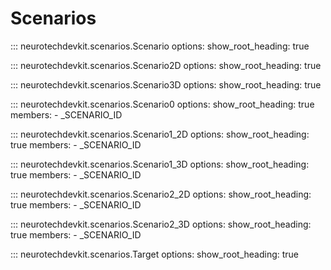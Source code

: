 # Scenarios

::: neurotechdevkit.scenarios.Scenario
    options:
      show_root_heading: true

::: neurotechdevkit.scenarios.Scenario2D
    options:
      show_root_heading: true

::: neurotechdevkit.scenarios.Scenario3D
    options:
      show_root_heading: true

::: neurotechdevkit.scenarios.Scenario0
    options:
      show_root_heading: true
      members:
        - _SCENARIO_ID

::: neurotechdevkit.scenarios.Scenario1_2D
    options:
      show_root_heading: true
      members:
        - _SCENARIO_ID

::: neurotechdevkit.scenarios.Scenario1_3D
    options:
      show_root_heading: true
      members:
        - _SCENARIO_ID

::: neurotechdevkit.scenarios.Scenario2_2D
    options:
      show_root_heading: true
      members:
        - _SCENARIO_ID

::: neurotechdevkit.scenarios.Scenario2_3D
    options:
      show_root_heading: true
      members:
        - _SCENARIO_ID

::: neurotechdevkit.scenarios.Target
    options:
      show_root_heading: true
